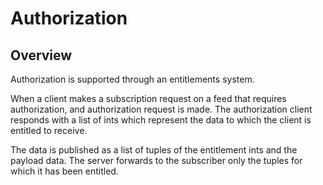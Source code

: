 # Authorization

## Overview

Authorization is supported through an entitlements system.

When a client makes a subscription request on a feed that requires
authorization, and authorization request is made. The authorization
client responds with a list of ints which represent the data to
which the client is entitled to receive.

The data is published as a list of tuples of the entitlement ints and
the payload data. The server forwards to the subscriber only the tuples
for which it has been entitled.
